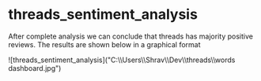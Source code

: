 # threads_sentiment_analysis
<p> After complete analysis we can conclude that threads has majority positive reviews. The results are shown below in a graphical format</p>
![threads_sentiment_analysis]("C:\\Users\\Shrav\\Dev\\threads\\words dashboard.jpg")
